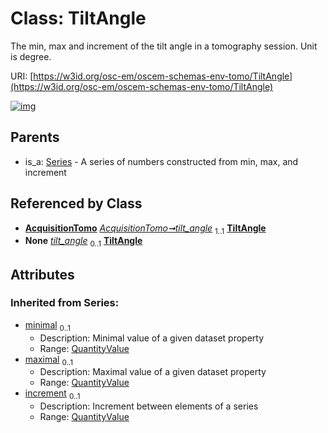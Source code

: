 
# Class: TiltAngle

The min, max and increment of the tilt angle in a tomography session. Unit is degree.

URI: [https://w3id.org/osc-em/oscem-schemas-env-tomo/TiltAngle](https://w3id.org/osc-em/oscem-schemas-env-tomo/TiltAngle)


[![img](https://yuml.me/diagram/nofunky;dir:TB/class/[AcquisitionTomo]++-%20tilt_angle%201..1>[TiltAngle],[AcquisitionTomo]++-%20tilt_angle(i)%200..1>[TiltAngle],[Series]^-[TiltAngle],[Series],[QuantityValue],[AcquisitionTomo])](https://yuml.me/diagram/nofunky;dir:TB/class/[AcquisitionTomo]++-%20tilt_angle%201..1>[TiltAngle],[AcquisitionTomo]++-%20tilt_angle(i)%200..1>[TiltAngle],[Series]^-[TiltAngle],[Series],[QuantityValue],[AcquisitionTomo])

## Parents

 *  is_a: [Series](Series.md) - A series of numbers constructed from min, max, and increment

## Referenced by Class

 *  **[AcquisitionTomo](AcquisitionTomo.md)** *[AcquisitionTomo➞tilt_angle](AcquisitionTomo_tilt_angle.md)*  <sub>1..1</sub>  **[TiltAngle](TiltAngle.md)**
 *  **None** *[tilt_angle](tilt_angle.md)*  <sub>0..1</sub>  **[TiltAngle](TiltAngle.md)**

## Attributes


### Inherited from Series:

 * [minimal](minimal.md)  <sub>0..1</sub>
     * Description: Minimal value of a given dataset property
     * Range: [QuantityValue](QuantityValue.md)
 * [maximal](maximal.md)  <sub>0..1</sub>
     * Description: Maximal value of a given dataset property
     * Range: [QuantityValue](QuantityValue.md)
 * [increment](increment.md)  <sub>0..1</sub>
     * Description: Increment between elements of a series
     * Range: [QuantityValue](QuantityValue.md)
